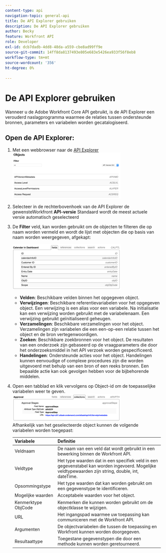 ```yaml
---
content-type: api
navigation-topic: general-api
title: De API Explorer gebruiken
description: De API Explorer gebruiken
author: Becky
feature: Workfront API
role: Developer
exl-id: dcb7dadb-4dd8-48da-a559-cbe8ad99ff9e
source-git-commit: 14ff8da8137493e805e683e5426ea933f56f8eb8
workflow-type: tm+mt
source-wordcount: '356'
ht-degree: 0%

---
```



# De API Explorer gebruiken

Wanneer u de Adobe Workfront Core API gebruikt, is de API Explorer een verouderd naslagprogramma waarmee de relaties tussen ondersteunde bronnen, parameters en variabelen worden gecatalogiseerd.

## Open de API Explorer:

1. Met een webbrowser naar de [API Explorer](https://developer.adobe.com/workfront/api-explorer/)\
   ![](assets/mceclip1-350x149.png)

1. Selecteer in de rechterbovenhoek van de API Explorer de gewensteWorkfront **API-versie** Standaard wordt de meest actuele versie automatisch geselecteerd
1. De **Filter** veld, kan worden gebruikt om de objecten te filteren die op naam worden vermeld en wordt de lijst met objecten die op basis van naam worden weergegeven, afgekapt:

   ![](assets/mceclip2-350x147.png)

   * **Velden**: Beschikbare velden binnen het opgegeven object.
   * **Verwijzingen**: Beschikbare referentievariabelen voor het opgegeven object. Een verwijzing is een alias voor een variabele. Na initialisatie kan een verwijzing worden gebruikt met de variabelenaam. Een verwijzing gebruikt geïnitialiseerd geheugen.
   * **Verzamelingen**: Beschikbare verzamelingen voor het object. Verzamelingen zijn variabelen die een een-op-een relatie tussen het object en de bron vertegenwoordigen.
   * **Zoeken**: Beschikbare zoekbronnen voor het object. De resultaten van een onderzoek zijn gebaseerd op de vraagparameters die door het onderzoeksmiddel in het API verzoek worden gespecificeerd.
   * **Handelingen**: Ondersteunde acties voor het object. Handelingen kunnen eenvoudige of complexe procedures zijn die worden uitgevoerd met behulp van een bron of een reeks bronnen. Een bepaalde actie kan ook gevolgen hebben voor de bijbehorende middelen.

1. Open een tabblad en klik vervolgens op Object-id om de toepasselijke variabelen weer te geven.\
   ![](assets/approval-350x89.png)\
   Afhankelijk van het geselecteerde object kunnen de volgende variabelen worden toegepast:

   | Variabele | Definitie |
   |---|---|
   | Veldnaam | De naam van een veld dat wordt gebruikt in een bewerking binnen de Workfront API. |
   | Veldtype | Het type waarden dat in een specifiek veld in een gegevenstabel kan worden ingevoerd. Mogelijke veldtypewaarden zijn string, double, int, dateTime. |
   | Opsommingstype | Het type waarden dat kan worden gebruikt om een gegevenstype te identificeren. |
   | Mogelijke waarden | Acceptabele waarden voor het object. |
   | Kenmerktype ObjCode | Kenmerken die kunnen worden gebruikt om de objectklasse te wijzigen. |
   | URL | Het ingangspad waarmee uw toepassing kan communiceren met de Workfront API. |
   | Argumenten | De objectvariabelen die tussen de toepassing en Workfront kunnen worden doorgegeven. |
   | Resultaattype | Toegestane gegevenstypen die door een methode kunnen worden geretourneerd. |
